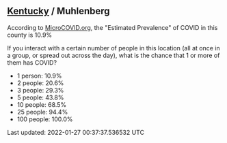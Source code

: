 
## [Kentucky](/united-states/kentucky) / Muhlenberg

According to [MicroCOVID.org](http://microcovid.org),
the "Estimated Prevalence" of COVID in this county is 10.9%

If you interact with a certain number of people in this location
(all at once in a group, or spread out across the day), what is the chance that
1 or more of them has COVID?

- 1 person: 10.9%
- 2 people: 20.6%
- 3 people: 29.3%
- 5 people: 43.8%
- 10 people: 68.5%
- 25 people: 94.4%
- 100 people: 100.0%

Last updated: 2022-01-27 00:37:37.536532 UTC
